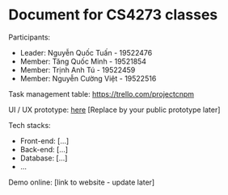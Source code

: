 # Document for CS4273 classes

Participants:

- Leader: Nguyễn Quốc Tuấn - 19522476
- Member: Tăng Quốc Minh - 19521854
- Member: Trịnh Anh Tú - 19522459
- Member: Nguyễn Cường Việt - 19522516


Task management table: https://trello.com/projectcnpm

UI / UX prototype: [here](https://www.figma.com/community/file/1017274846862703022) [Replace by your public prototype later]

Tech stacks:

- Front-end: [...]
- Back-end: [...]
- Database: [...]
- ...

Demo online: [link to website - update later]
